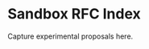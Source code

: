 # Sandbox RFC Index

<!-- agentcontrol:start:agentcontrol-rfc-index -->
Capture experimental proposals here.
<!-- agentcontrol:end:agentcontrol-rfc-index -->
